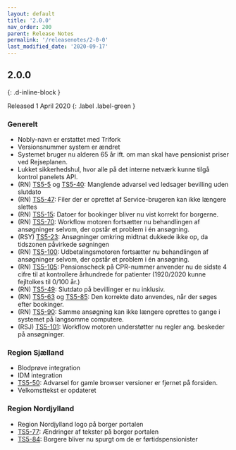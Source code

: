 ```yaml
---
layout: default
title: '2.0.0'
nav_order: 200
parent: Release Notes
permalink: '/releasenotes/2-0-0'
last_modified_date: '2020-09-17'
---
```


## 2.0.0
{: .d-inline-block }

Released 1 April 2020
{: .label .label-green }

### Generelt

- Nobly-navn er erstattet med Trifork
- Versionsnummer system er ændret
- Systemet bruger nu alderen 65 år ift. om man skal have pensionist priser ved Rejseplanen.
- Lukket sikkerhedshul, hvor alle på det interne netværk kunne tilgå kontrol panelets API.
- (RN) [TS5-5](https://sd.trifork.com/projects/TS5/queues/custom/95/TS5-5) og [TS5-40](https://sd.trifork.com/projects/TS5/queues/custom/95/TS5-40): Manglende advarsel ved ledsager bevilling uden slutdato
- (RN) [TS5-47](https://sd.trifork.com/projects/TS5/queues/custom/95/TS5-47): Filer der er oprettet af Service-brugeren kan ikke længere slettes
- (RN) [TS5-15](https://sd.trifork.com/projects/TS5/queues/custom/95/TS5-15): Datoer for bookinger bliver nu vist korrekt for borgerne.
- (RN) [TS5-70](https://sd.trifork.com/projects/TS5/queues/custom/95/TS5-70): Workflow motoren fortsætter nu behandlingen af ansøgninger selvom, der opstår et problem i én ansøgning.
- (RSY) [TS5-23](https://sd.trifork.com/projects/TS5/queues/custom/95/TS5-23): Ansøgninger omkring midtnat dukkede ikke op, da tidszonen påvirkede søgningen
- (RN) [TS5-100](https://sd.trifork.com/projects/TS5/queues/custom/95/TS5-100): Udbetalingsmotoren fortsætter nu behandlingen af ansøgninger selvom, der opstår et problem i én ansøgning.
- (RN) [TS5-105](https://sd.trifork.com/projects/TS5/queues/custom/95/TS5-105): Pensionscheck på CPR-nummer anvender nu de sidste 4 cifre til at kontrollere århundrede for patienter (1920/2020 kunne fejltolkes til 0/100 år.)
- (RN) [TS5-49](https://sd.trifork.com/projects/TS5/queues/custom/95/TS5-49): Slutdato på bevillinger er nu inklusiv.
- (RN) [TS5-63](https://sd.trifork.com/projects/TS5/queues/custom/95/TS5-63) og [TS5-85](https://sd.trifork.com/projects/TS5/queues/custom/95/TS5-85): Den korrekte dato anvendes, når der søges efter bookinger.
- (RN) [TS5-90](https://sd.trifork.com/projects/TS5/queues/custom/95/TS5-90): Samme ansøgning kan ikke længere oprettes to gange i systemet på langsomme computere.
- (RSJ) [TS5-101](https://sd.trifork.com/projects/TS5/queues/custom/95/TS5-101): Workflow motoren understøtter nu regler ang. beskeder på ansøgninger.

### Region Sjælland

- Blodprøve integration
- IDM integration
- [TS5-50](https://sd.trifork.com/projects/TS5/queues/custom/95/TS5-50): Advarsel for gamle browser versioner er fjernet på forsiden.
- Velkomsttekst er opdateret

### Region Nordjylland

- Region Nordjylland logo på borger portalen
- [TS5-77](https://sd.trifork.com/projects/TS5/queues/custom/95/TS5-77): Ændringer af tekster på borger portalen
- [TS5-84](https://sd.trifork.com/projects/TS5/queues/custom/95/TS5-84): Borgere bliver nu spurgt om de er førtidspensionister

